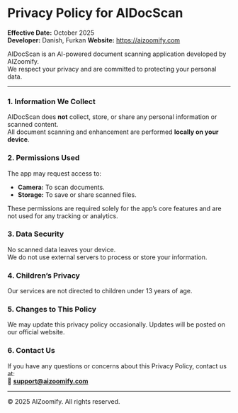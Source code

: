 # Privacy Policy for AIDocScan

**Effective Date:** October 2025  
**Developer:** Danish, Furkan
**Website:** https://aizoomify.com

AIDocScan is an AI-powered document scanning application developed by AIZoomify.  
We respect your privacy and are committed to protecting your personal data.

---

### 1. Information We Collect
AIDocScan does **not** collect, store, or share any personal information or scanned content.  
All document scanning and enhancement are performed **locally on your device**.

### 2. Permissions Used
The app may request access to:
- **Camera:** To scan documents.
- **Storage:** To save or share scanned files.

These permissions are required solely for the app’s core features and are not used for any tracking or analytics.

### 3. Data Security
No scanned data leaves your device.  
We do not use external servers to process or store your information.

### 4. Children’s Privacy
Our services are not directed to children under 13 years of age.

### 5. Changes to This Policy
We may update this privacy policy occasionally. Updates will be posted on our official website.

### 6. Contact Us
If you have any questions or concerns about this Privacy Policy, contact us at:  
📧 **support@aizoomify.com**

---

© 2025 AIZoomify. All rights reserved.
